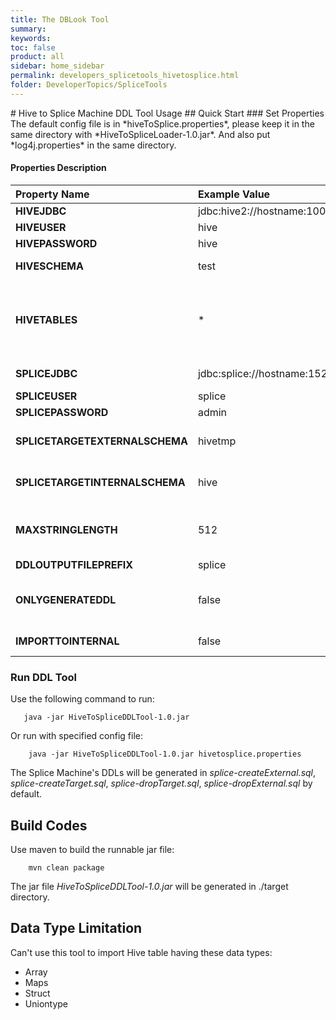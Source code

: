 ```yaml
---
title: The DBLook Tool
summary:
keywords:
toc: false
product: all
sidebar: home_sidebar
permalink: developers_splicetools_hivetosplice.html
folder: DeveloperTopics/SpliceTools
---
```

<section>
<div class="TopicContent" data-swiftype-index="true" markdown="1">
# Hive to Splice Machine DDL Tool Usage
## Quick Start
### Set Properties
The default config file is in *hiveToSplice.properties*, please keep it in the same directory with *HiveToSpliceLoader-1.0.jar*. And also put *log4j.properties* in the same directory.

#### Properties Description

| Property Name              | Example Value | Description |
|:--------------------|:--------------|:------------|
| **HIVEJDBC** | jdbc:hive2://hostname:10000 | Hive JDBC connection string |
| **HIVEUSER** | hive | Hive user name |
| **HIVEPASSWORD** | hive | Hive password |
| **HIVESCHEMA** | test | Source schema in Hive for exporting data|
| **HIVETABLES** | * | Tables in source schema for exporting data. Support multiple tables exporting that separate tables name by comma ',' ex: t1,t2,t3. Star '*' means all tables in the schema |
| **SPLICEJDBC** | jdbc:splice://hostname:1527/splicedb | Splic eMachine JDBC connection string |
| **SPLICEUSER** | splice | Splice Machine user name |
| **SPLICEPASSWORD** | admin | Splice Machine password |
| **SPLICETARGETEXTERNALSCHEMA** | hivetmp | Target schema in Splice Machine for loading data as external tables|
| **SPLICETARGETINTERNALSCHEMA** | hive | Target schema in Splice Machine for loading data as internal tables|
| **MAXSTRINGLENGTH** | 512 | The STRING type in HIVE will convert to VARCHAR(MAXSTRINGLENGTH) in Splice Machine|
| **DDLOUTPUTFILEPREFIX** | splice | Output DDL files prefix |
| **ONLYGENERATEDDL** | false | Setting of whether execute DDLs on Splice Machine. "true" means only generate Splice Machine's DDL without executing them.|
| **IMPORTTOINTERNAL** | false | Setting of whether import Splice external tables to internal.|
### Run DDL Tool
Use the following command to run:
````
   java -jar HiveToSpliceDDLTool-1.0.jar
````
Or run  with specified config file:
````
    java -jar HiveToSpliceDDLTool-1.0.jar hivetosplice.properties
````
The Splice Machine's DDLs will be generated in *splice-createExternal.sql*, *splice-createTarget.sql*, *splice-dropTarget.sql*, *splice-dropExternal.sql* by default.


## Build Codes
Use maven to build the runnable jar file:
````
    mvn clean package
````
The jar file *HiveToSpliceDDLTool-1.0.jar* will be generated in ./target directory.

## Data Type Limitation
Can't use this tool to import Hive table having these data types:
* Array
* Maps
* Struct
* Uniontype
</div>
</section>
